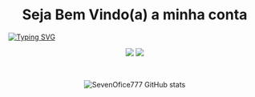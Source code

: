 <div align="center">
  
  # Seja Bem Vindo(a) a minha conta
  
</div>


[![Typing SVG](https://readme-typing-svg.herokuapp.com/?color=00bfb&size=35&center=true&vCenter=true&width=1000&lines=Olá+Meu+Nome+é+Samuel+Seven;Sou+Estudante+De+Desenvolvimento+de+Sistemas;Tenho+16+anos)](https://git.io/typing.svg)



<p align="center" width=700>
  <img src="http://img.shields.io/static/v1?label=STATUS&message=ON-%20CODE&color=BLUE&style=for-the-badge"/>
  
  <img src="http://img.shields.io/static/v1?label=STATUS&message=OPEN-%20JOB&color=BLUE&style=for-the-badge"/>
</p>



<br>

<div align="center">
  
![SevenOfice777 GitHub stats](https://github-readme-stats.vercel.app/api?username=SevenOfice777&show_icons=true&theme=classic)

</div>




